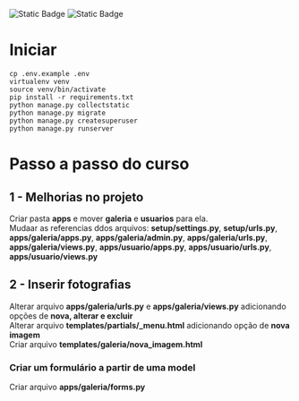 ![Static Badge](https://img.shields.io/badge/Alura-%230b182c)
![Static Badge](https://img.shields.io/badge/Django-4.2.13-%23092E20?logoColor=ffffff)

# Iniciar

```
cp .env.example .env
virtualenv venv
source venv/bin/activate
pip install -r requirements.txt
python manage.py collectstatic
python manage.py migrate
python manage.py createsuperuser
python manage.py runserver
```

# Passo a passo do curso

## 1 - Melhorias no projeto

Criar pasta **apps** e mover **galeria** e **usuarios** para ela.  
Mudaar as referencias ddos arquivos: **setup/settings.py**, **setup/urls.py**, **apps/galeria/apps.py**, **apps/galeria/admin.py**, **apps/galeria/urls.py**, **apps/galeria/views.py**, **apps/usuario/apps.py**, **apps/usuario/urls.py**, **apps/usuario/views.py**

## 2 - Inserir fotografias

Alterar arquivo **apps/galeria/urls.py** e **apps/galeria/views.py** adicionando opções de **nova, alterar e excluir**  
Alterar arquivo **templates/partials/_menu.html** adicionando opção de **nova imagem**  
Criar arquivo **templates/galeria/nova_imagem.html**

### Criar um formulário a partir de uma model

Criar arquivo **apps/galeria/forms.py**


